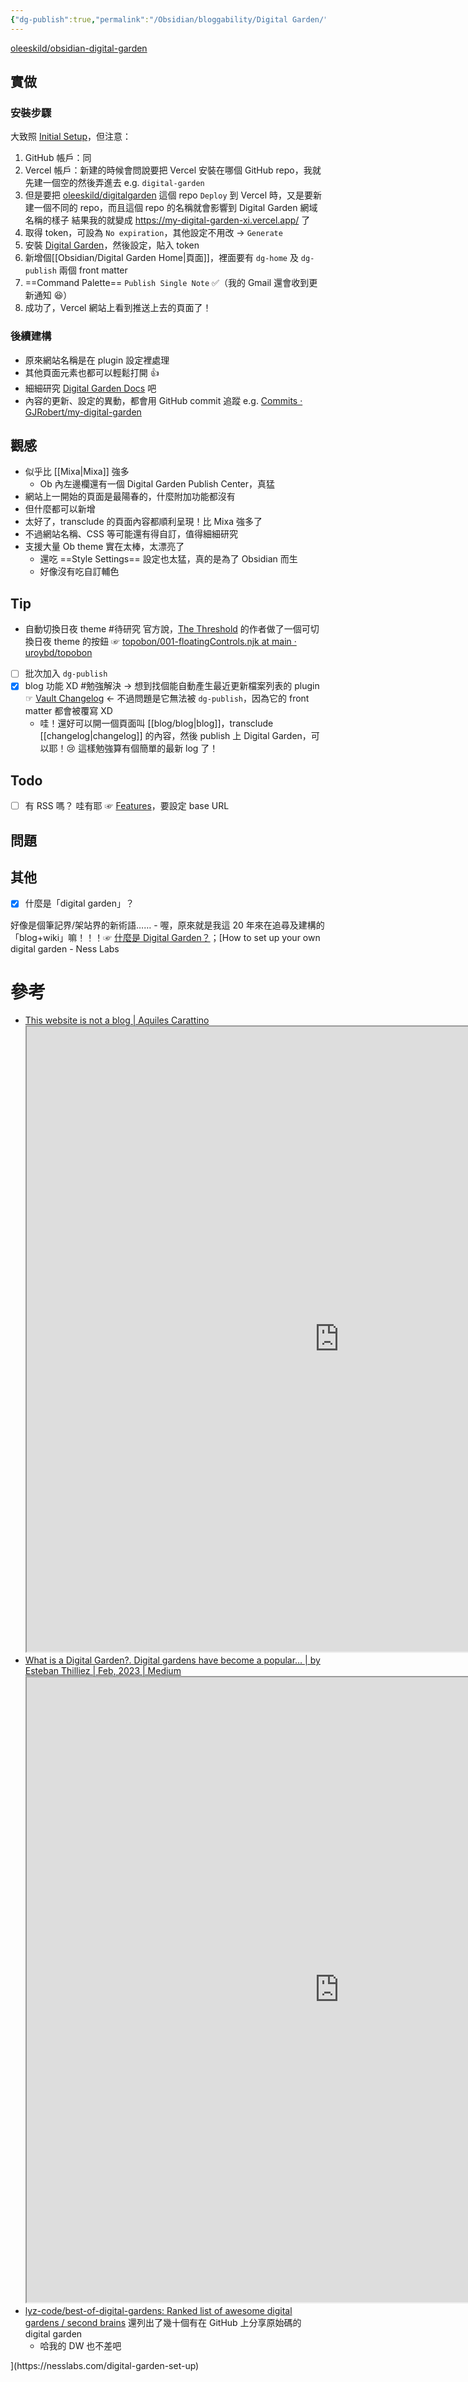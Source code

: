 ```yaml
---
{"dg-publish":true,"permalink":"/Obsidian/bloggability/Digital Garden/","created":"2023-03-19T23:40:32.182+08:00","updated":"2023-03-26T07:21:08.842+08:00"}
---
```



[oleeskild/obsidian-digital-garden](https://github.com/oleeskild/obsidian-digital-garden)

## 實做

### 安裝步驟
大致照 [Initial Setup](https://github.com/oleeskild/obsidian-digital-garden#initial-setup)，但注意：
1. GitHub 帳戶：同
2. Vercel 帳戶：新建的時候會問說要把 Vercel 安裝在哪個 GitHub repo，我就先建一個空的然後弄進去
  e.g. `digital-garden`
4. 但是要把 [oleeskild/digitalgarden](https://github.com/oleeskild/digitalgarden) 這個 repo `Deploy` 到 Vercel 時，又是要新建一個不同的 repo，而且這個 repo 的名稱就會影響到 Digital Garden 網域名稱的樣子
  結果我的就變成 https://my-digital-garden-xi.vercel.app/ 了
4. 取得 token，可設為 `No expiration`，其他設定不用改
  → `Generate`
5. 安裝 [Digital Garden](obsidian://show-plugin?id=digitalgarden)，然後設定，貼入 token
6. 新增個[[Obsidian/Digital Garden Home\|頁面]]，裡面要有 `dg-home` 及 `dg-publish` 兩個 front matter
7. ==Command Palette== `Publish Single Note` ✅（我的 Gmail 還會收到更新通知 😆）
8. 成功了，Vercel 網站上看到推送上去的頁面了！

### 後續建構
- 原來網站名稱是在 plugin 設定裡處理
- 其他頁面元素也都可以輕鬆打開 👍
- 細細研究 [Digital Garden Docs](https://dg-docs.ole.dev/) 吧
- 內容的更新、設定的異動，都會用 GitHub commit 追蹤
  e.g. [Commits · GJRobert/my-digital-garden](https://github.com/GJRobert/my-digital-garden/commits/main)

## 觀感
- 似乎比 [[Mixa\|Mixa]] 強多
	- Ob 內左邊欄還有一個 Digital Garden Publish Center，真猛
- 網站上一開始的頁面是最陽春的，什麼附加功能都沒有
- 但什麼都可以新增
- 太好了，transclude 的頁面內容都順利呈現！比 Mixa 強多了
- 不過網站名稱、CSS 等可能還有得自訂，值得細細研究
- 支援大量 Ob theme 實在太棒，太漂亮了
	- 還吃 ==Style Settings== 設定也太猛，真的是為了 Obsidian 而生
	- 好像沒有吃自訂輔色

## Tip
- 自動切換日夜 theme #待研究
  官方說，[The Threshold](https://hermitage.utsob.me/) 的作者做了一個可切換日夜 theme 的按鈕 ☞ [topobon/001-floatingControls.njk at main · uroybd/topobon](https://github.com/uroybd/topobon/blob/main/src/site/_includes/components/user/common/footer/001-floatingControls.njk)
- [ ] 批次加入 `dg-publish` 
- [x] blog 功能 XD #勉強解決
  → 想到找個能自動產生最近更新檔案列表的 plugin ☞ [Vault Changelog](obsidian://show-plugin?id=obsidian-vault-changelog) ← 不過問題是它無法被 `dg-publish`，因為它的 front matter 都會被覆寫 XD
  - 哇！還好可以開一個頁面叫 [[blog/blog\|blog]]，transclude [[changelog\|changelog]] 的內容，然後 publish 上 Digital Garden，可以耶！😢 這樣勉強算有個簡單的最新 log 了！

## Todo
- [ ] 有 RSS 嗎？
	哇有耶 ☞ [Features](https://dg-docs.ole.dev/features/#atom-rss-feed)，要設定 base URL


## 問題

## 其他
- [x] 什麼是「digital garden」？
  
<div class="transclusion internal-embed is-loaded"><div class="markdown-embed">



好像是個筆記界/架站界的新術語……
	- 喔，原來就是我這 20 年來在追尋及建構的「blog+wiki」嘛！！！☞ [什麼是 Digital Garden？](https://ithelp.ithome.com.tw/m/articles/10293438)；[How to set up your own digital garden - Ness Labs

# 參考
- [This website is not a blog | Aquiles Carattino](https://notes.aquiles.me/this_website_is_not_a_blog/)
  <iframe src="https://notes.aquiles.me/this_website_is_not_a_blog/" width="1000px" height="1000px"></iframe>
- [What is a Digital Garden?. Digital gardens have become a popular… | by Esteban Thilliez | Feb, 2023 | Medium](https://medium.com/@estebanthi/what-is-a-digital-garden-eeae89c7c483)
  <iframe src="https://medium.com/@estebanthi/what-is-a-digital-garden-eeae89c7c483" width="1000px" height="1000px"></iframe>
- [lyz-code/best-of-digital-gardens: Ranked list of awesome digital gardens / second brains](https://github.com/lyz-code/best-of-digital-gardens) 還列出了幾十個有在 GitHub 上分享原始碼的 digital garden
	- 哈我的 DW 也不差吧

</div></div>
](https://nesslabs.com/digital-garden-set-up)